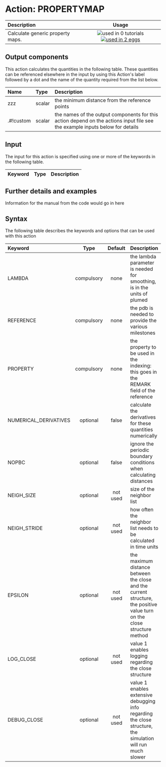 # Action: PROPERTYMAP

| Description    | Usage |
|:--------|:--------:|
| Calculate generic property maps. | ![used in 0 tutorials](https://img.shields.io/badge/tutorials-0-red.svg)[![used in 2 eggs](https://img.shields.io/badge/nest-2-green.svg)](https://www.plumed-nest.org/browse.html?search=PROPERTYMAP) | 

## Output components

This action calculates the quantities in the following table.  These quantities can be referenced elsewhere in the input by using this Action's label followed by a dot and the name of the quantity required from the list below.

| Name | Type | Description |
|:-------|:-----|:-------|
| zzz | scalar | the minimum distance from the reference points | 
| .#!custom | scalar | the names of the output components for this action depend on the actions input file see the example inputs below for details | 


## Input

The input for this action is specified using one or more of the keywords in the following table.

| Keyword |  Type | Description |
|:--------|:------:|:-----------|


## Further details and examples 
Information for the manual from the code would go in here 
## Syntax 
The following table describes the keywords and options that can be used with this action 

| Keyword | Type | Default | Description |
|:-------|:----:|:-------:|:-----------|
| LAMBDA | compulsory | none | the lambda parameter is needed for smoothing, is in the units of plumed |
| REFERENCE | compulsory | none | the pdb is needed to provide the various milestones |
| PROPERTY | compulsory | none | the property to be used in the indexing: this goes in the REMARK field of the reference |
| NUMERICAL_DERIVATIVES | optional | false |  calculate the derivatives for these quantities numerically |
| NOPBC | optional | false |  ignore the periodic boundary conditions when calculating distances |
| NEIGH_SIZE | optional | not used | size of the neighbor list |
| NEIGH_STRIDE | optional | not used | how often the neighbor list needs to be calculated in time units |
| EPSILON | optional | not used |  the maximum distance between the close and the current structure, the positive value turn on the close structure method |
| LOG_CLOSE | optional | not used |  value 1 enables logging regarding the close structure |
| DEBUG_CLOSE | optional | not used |  value 1 enables extensive debugging info regarding the close structure, the simulation will run much slower |

